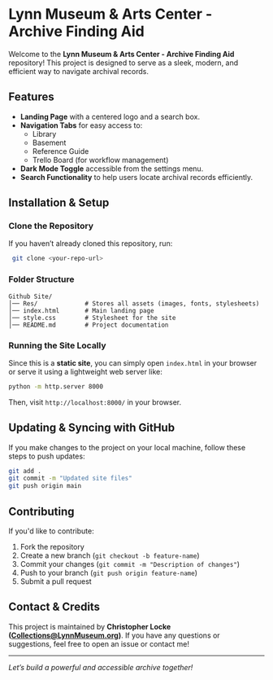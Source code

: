 # Lynn Museum & Arts Center - Archive Finding Aid

Welcome to the **Lynn Museum & Arts Center - Archive Finding Aid** repository! This project is designed to serve as a sleek, modern, and efficient way to navigate archival records.

## Features
- **Landing Page** with a centered logo and a search box.
- **Navigation Tabs** for easy access to:
  - Library
  - Basement
  - Reference Guide
  - Trello Board (for workflow management)
- **Dark Mode Toggle** accessible from the settings menu.
- **Search Functionality** to help users locate archival records efficiently.

## Installation & Setup
### Clone the Repository
If you haven’t already cloned this repository, run:
```sh
 git clone <your-repo-url>
```

### Folder Structure
```
Github Site/
│── Res/             # Stores all assets (images, fonts, stylesheets)
│── index.html       # Main landing page
│── style.css        # Stylesheet for the site
│── README.md        # Project documentation
```

### Running the Site Locally
Since this is a **static site**, you can simply open `index.html` in your browser or serve it using a lightweight web server like:
```sh
python -m http.server 8000
```
Then, visit `http://localhost:8000/` in your browser.

## Updating & Syncing with GitHub
If you make changes to the project on your local machine, follow these steps to push updates:
```sh
git add .
git commit -m "Updated site files"
git push origin main
```

## Contributing
If you'd like to contribute:
1. Fork the repository
2. Create a new branch (`git checkout -b feature-name`)
3. Commit your changes (`git commit -m "Description of changes"`)
4. Push to your branch (`git push origin feature-name`)
5. Submit a pull request

## Contact & Credits
This project is maintained by **Christopher Locke (Collections@LynnMuseum.org)**. If you have any questions or suggestions, feel free to open an issue or contact me!

---
_Let’s build a powerful and accessible archive together!_


